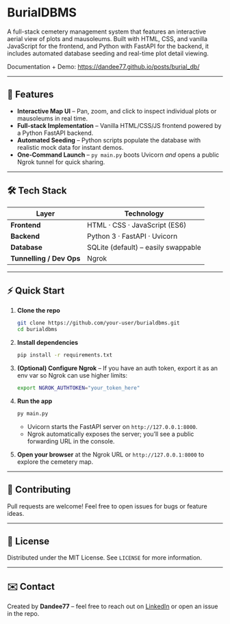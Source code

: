 # BurialDBMS

A full-stack cemetery management system that features an interactive aerial view of plots and mausoleums. Built with HTML, CSS, and vanilla JavaScript for the frontend, and Python with FastAPI for the backend, it includes automated database seeding and real-time plot detail viewing.

Documentation + Demo: https://dandee77.github.io/posts/burial_db/

---

## 🚀 Features

* **Interactive Map UI** – Pan, zoom, and click to inspect individual plots or mausoleums in real time.
* **Full‑stack Implementation** – Vanilla HTML/CSS/JS frontend powered by a Python FastAPI backend.
* **Automated Seeding** – Python scripts populate the database with realistic mock data for instant demos.
* **One‑Command Launch** – `py main.py` boots Uvicorn *and* opens a public Ngrok tunnel for quick sharing.

---

## 🛠 Tech Stack

| Layer                    | Technology                          |
| ------------------------ | ----------------------------------- |
| **Frontend**             | HTML · CSS · JavaScript (ES6)       |
| **Backend**              | Python 3 · FastAPI · Uvicorn        |
| **Database**             | SQLite (default) – easily swappable |
| **Tunnelling / Dev Ops** | Ngrok                               |

---

## ⚡ Quick Start

1. **Clone the repo**

   ```bash
   git clone https://github.com/your‑user/burialdbms.git
   cd burialdbms
   ```
2. **Install dependencies**

   ```bash
   pip install -r requirements.txt
   ```
3. **(Optional) Configure Ngrok** – If you have an auth token, export it as an env var so Ngrok can use higher limits:

   ```bash
   export NGROK_AUTHTOKEN="your_token_here"
   ```
4. **Run the app**

   ```bash
   py main.py
   ```

   * Uvicorn starts the FastAPI server on `http://127.0.0.1:8000`.
   * Ngrok automatically exposes the server; you’ll see a public forwarding URL in the console.
5. **Open your browser** at the Ngrok URL or `http://127.0.0.1:8000` to explore the cemetery map.

---

## 🤝 Contributing

Pull requests are welcome! Feel free to open issues for bugs or feature ideas.

---

## 📜 License

Distributed under the MIT License. See `LICENSE` for more information.

---

## ✉️ Contact

Created by **Dandee77** – feel free to reach out on [LinkedIn](https://linkedin.com/in/your‑profile) or open an issue in the repo.
